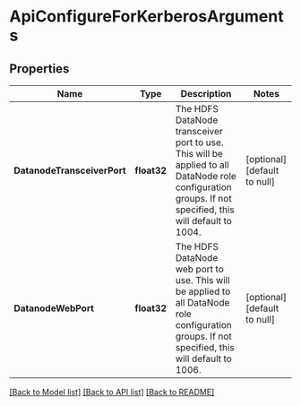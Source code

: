 # ApiConfigureForKerberosArguments

## Properties
Name | Type | Description | Notes
------------ | ------------- | ------------- | -------------
**DatanodeTransceiverPort** | **float32** | The HDFS DataNode transceiver port to use. This will be applied to all DataNode role configuration groups. If not specified, this will default to 1004. | [optional] [default to null]
**DatanodeWebPort** | **float32** | The HDFS DataNode web port to use.  This will be applied to all DataNode role configuration groups. If not specified, this will default to 1006. | [optional] [default to null]

[[Back to Model list]](../README.md#documentation-for-models) [[Back to API list]](../README.md#documentation-for-api-endpoints) [[Back to README]](../README.md)



